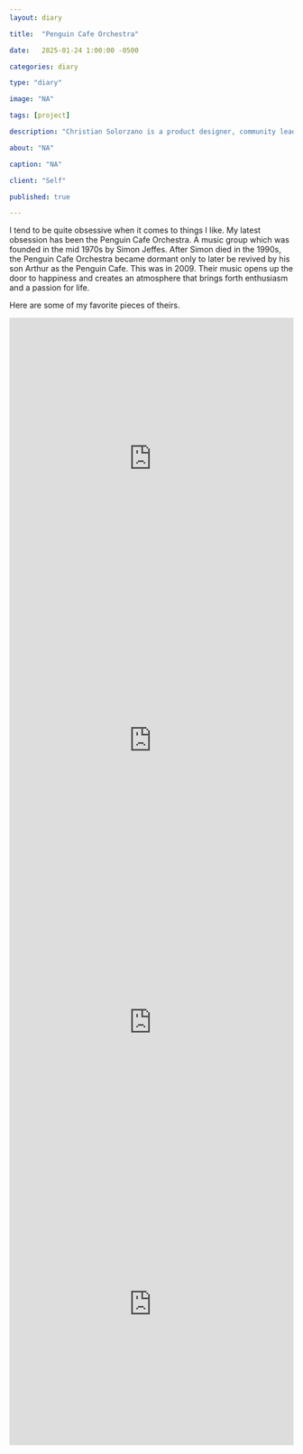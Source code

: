 ```yaml
---
layout: diary

title:  "Penguin Cafe Orchestra"

date:   2025-01-24 1:00:00 -0500

categories: diary

type: "diary"

image: "NA"

tags: [project]

description: "Christian Solorzano is a product designer, community leader, educator, and podcast host."

about: "NA"

caption: "NA"

client: "Self"

published: true

---
```

I tend to be quite obsessive when it comes to things I like. My latest obsession has been the Penguin Cafe Orchestra. 
A music group which was founded in the mid 1970s by Simon Jeffes. After Simon died in the 1990s, the Penguin Cafe 
Orchestra became dormant only to later be revived by his son Arthur as the Penguin Cafe. This was in 2009. Their 
music opens up the door to happiness and creates an atmosphere that brings forth enthusiasm and a passion for life. 

Here are some of my favorite pieces of theirs.

<iframe width="100%" height="500" src="https://www.youtube.com/embed/YC-oUcbGjsM?si=nqFgfMNTrMMshK_a" title="YouTube 
video player" frameborder="0" allow="accelerometer; autoplay; clipboard-write; encrypted-media; gyroscope; picture-in-picture; web-share" referrerpolicy="strict-origin-when-cross-origin" allowfullscreen></iframe>

<iframe width="100%" height="500" src="https://www.youtube.com/embed/AlyFY0imh6M?si=nrsvB_QUyqEzMjAs" title="YouTube 
video player" frameborder="0" allow="accelerometer; autoplay; clipboard-write; encrypted-media; gyroscope; picture-in-picture; web-share" referrerpolicy="strict-origin-when-cross-origin" allowfullscreen></iframe>

<iframe width="100%" height="500" src="https://www.youtube.com/embed/puzGZnsJkDg?si=12CSU2_89v8ujrf6" title="YouTube 
video player" frameborder="0" allow="accelerometer; autoplay; clipboard-write; encrypted-media; gyroscope; picture-in-picture; web-share" referrerpolicy="strict-origin-when-cross-origin" allowfullscreen></iframe>

<iframe width="100%" height="500" src="https://www.youtube.com/embed/Fm0cZFVdNdE?si=9Afo2vjKSV18OxZs" title="YouTube video player" frameborder="0" allow="accelerometer; autoplay; clipboard-write; encrypted-media; gyroscope; picture-in-picture; web-share" referrerpolicy="strict-origin-when-cross-origin" allowfullscreen></iframe>




